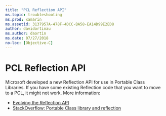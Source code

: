 ```yaml
---
title: "PCL Reflection API"
ms.topic: troubleshooting
ms.prod: xamarin
ms.assetid: 3137957A-478F-4DCC-BA58-EA14D99E2ED8
author: davidortinau
ms.author: daortin
ms.date: 07/27/2018
no-loc: [Objective-C]
---
```


# PCL Reflection API

Microsoft developed a new Reflection API for use in Portable Class Libraries. If you have some existing Reflection code that you want to move to a PCL, it might not work. More information:

- [Evolving the Reflection API](https://devblogs.microsoft.com/dotnet/evolving-the-reflection-api/)
- [StackOverflow: Portable Class library and reflection](https://stackoverflow.com/questions/14061291/portable-class-library-and-reflection)
